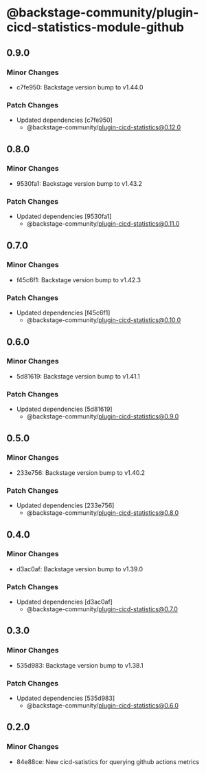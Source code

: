 # @backstage-community/plugin-cicd-statistics-module-github

## 0.9.0

### Minor Changes

- c7fe950: Backstage version bump to v1.44.0

### Patch Changes

- Updated dependencies [c7fe950]
  - @backstage-community/plugin-cicd-statistics@0.12.0

## 0.8.0

### Minor Changes

- 9530fa1: Backstage version bump to v1.43.2

### Patch Changes

- Updated dependencies [9530fa1]
  - @backstage-community/plugin-cicd-statistics@0.11.0

## 0.7.0

### Minor Changes

- f45c6f1: Backstage version bump to v1.42.3

### Patch Changes

- Updated dependencies [f45c6f1]
  - @backstage-community/plugin-cicd-statistics@0.10.0

## 0.6.0

### Minor Changes

- 5d81619: Backstage version bump to v1.41.1

### Patch Changes

- Updated dependencies [5d81619]
  - @backstage-community/plugin-cicd-statistics@0.9.0

## 0.5.0

### Minor Changes

- 233e756: Backstage version bump to v1.40.2

### Patch Changes

- Updated dependencies [233e756]
  - @backstage-community/plugin-cicd-statistics@0.8.0

## 0.4.0

### Minor Changes

- d3ac0af: Backstage version bump to v1.39.0

### Patch Changes

- Updated dependencies [d3ac0af]
  - @backstage-community/plugin-cicd-statistics@0.7.0

## 0.3.0

### Minor Changes

- 535d983: Backstage version bump to v1.38.1

### Patch Changes

- Updated dependencies [535d983]
  - @backstage-community/plugin-cicd-statistics@0.6.0

## 0.2.0

### Minor Changes

- 84e88ce: New cicd-satistics for querying github actions metrics
